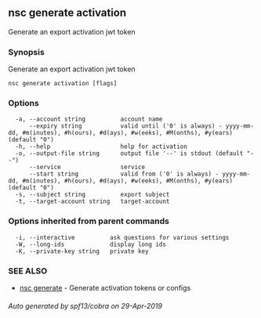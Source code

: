## nsc generate activation

Generate an export activation jwt token

### Synopsis

Generate an export activation jwt token

```
nsc generate activation [flags]
```

### Options

```
  -a, --account string          account name
      --expiry string           valid until ('0' is always) - yyyy-mm-dd, #m(inutes), #h(ours), #d(ays), #w(eeks), #M(onths), #y(ears) (default "0")
  -h, --help                    help for activation
  -o, --output-file string      output file '--' is stdout (default "--")
      --service                 service
      --start string            valid from ('0' is always) - yyyy-mm-dd, #m(inutes), #h(ours), #d(ays), #w(eeks), #M(onths), #y(ears) (default "0")
  -s, --subject string          export subject
  -t, --target-account string   target-account
```

### Options inherited from parent commands

```
  -i, --interactive          ask questions for various settings
  -W, --long-ids             display long ids
  -K, --private-key string   private key
```

### SEE ALSO

* [nsc generate](nsc_generate.md)	 - Generate activation tokens or configs

###### Auto generated by spf13/cobra on 29-Apr-2019

